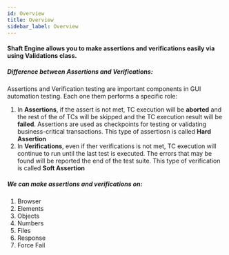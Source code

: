 ```yaml
---
id: Overview
title: Overview
sidebar_label: Overview
---
```


#### Shaft Engine allows you to make assertions and verifications easily via using Validations class. 

##### Difference between Assertions and Verifications:
Assertions and Verification testing are important components in GUI automation testing. Each one them performs a specific role: 
1. In **Assertions**, if the assert is not met, TC execution will be **aborted** and the rest of the of TCs will be skipped and the TC execution result will be **failed**. Assertions are used as checkpoints for testing or validating business-critical transactions. This type of assertiosn is called **Hard Assertion**
 1. In **Verifications**, even if ther verifications is not met, TC execution will continue to run until the last test is executed. The errors that may be found will be reported the end of the test suite. This type of verification is called **Soft Assertion**

##### We can make assertions and verifications on:
 1. Browser
 2. Elements
 3. Objects
 4. Numbers 
 5. Files
 6. Response
 7. Force Fail

